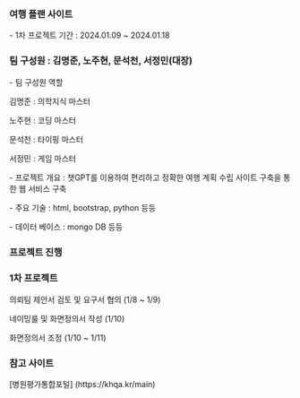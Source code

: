 ### 여행 플랜 사이트

<p> - 1차 프로젝트 기간 : 2024.01.09 ~ 2024.01.18 </p>
<p> </p>

### 팀 구성원 : 김명준, 노주현, 문석천, 서정민(대장)

<p> - 팀 구성원 역할 </p>
<p> 김명준 : 의학지식 마스터 </p>
<p> 노주현 : 코딩 마스터 </p>
<p> 문석천 : 타이핑 마스터 </p>
<p> 서정민 : 게임 마스터 </p>

<p> - 프로젝트 개요 : 챗GPT를 이용하여 편리하고 정확한 여행 계획 수립 사이트 구축을 통한 웹 서비스 구축 </p>
<p> - 주요 기술 : html, bootstrap, python 등등 </p>
<p> - 데이터 베이스 : mongo DB 등등 </p>

### 프로젝트 진행

### 1차 프로젝트 

<p> 의뢰팀 제안서 검토 및 요구서 협의 (1/8 ~ 1/9)  </p>
<p> 네이밍룰 및 화면정의서 작성 (1/10) </p>
<p> 화면정의서 조정 (1/10 ~ 1/11) </p>
<p> </p>
<p> </p>
<p> </p>
<p> </p>


### 참고 사이트

<p> [병원평가통합포털] (https://khqa.kr/main) </p>
